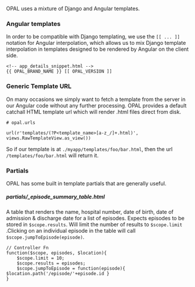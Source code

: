 OPAL uses a mixture of Django and Angular templates.

### Angular templates 

In order to be compatible with Django templating, we use the `[[ ... ]]` notation for
Angular interpolation, which allows us to mix Django template interpolation in templates
designed to be rendered by Angular on the client side.

    <!-- app_details_snippet.html -->
    {{ OPAL_BRAND_NAME }} [[ OPAL_VERSION ]]

### Generic Template URL

On many occasions we simply want to fetch a template from the server in our Angular code
without any further processing. OPAL provides a default catchall HTML template url which
will render .html files direct from disk.

    # opal.urls

    url(r'templates/(?P<template_name>[a-z_/]+.html)', views.RawTemplateView.as_view())

So if our template is at `./myapp/templates/foo/bar.html`, then the url `/templates/foo/bar.html`
will return it.

### Partials

OPAL has some built in template partials that are generally useful.

##### partials/_episode_summary_table.html

A table that renders the name, hospital number, date of birth, date of admission & discharge date
for a list of episodes. Expects episodes to be stored in `$scope.results`. Will limit the 
number of results to `$scope.limit` .Clicking on an individual 
episode in the table will call `$scope.jumpToEpisode(episode)`.

    // Controller Fn
    function($scope, episodes, $location){
        $scope.limit = 10;
        $scope.results = episodes;
        $scope.jumpToEpisode = function(episode){ $location.path('/episode/'+episode.id }
    }
